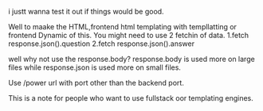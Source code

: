 i justt wanna test it out if things would be good.

Well to maake the HTML,frontend html templating with templlatting or frontend Dynamic of this.
You might need to use 2 fetchin of data.
1.fetch response.json().question
2.fetch response.json().answer

well why not use the response.body?
response.body is used more on large files while response.json is used more on small files.

Use /power url with port other than the backend port.

This is a note for people who want to use fullstack oor templating engines.
